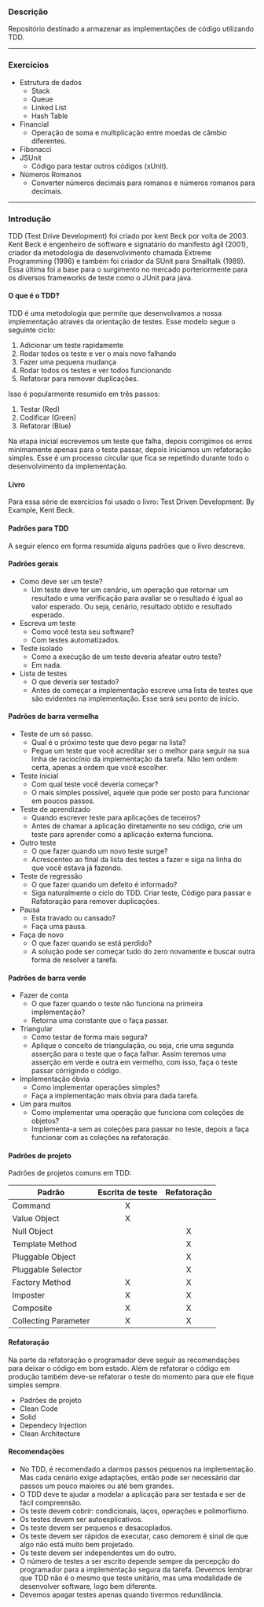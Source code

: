 ### Descrição

Repositório destinado a armazenar as implementações de código utilizando TDD.

***

### Exercícios

- Estrutura de dados
  - Stack
  - Queue
  - Linked List
  - Hash Table
- Financial
  - Operação de soma e multiplicação entre moedas de câmbio diferentes.
- Fibonacci
- JSUnit
  - Código para testar outros códigos (xUnit).
- Números Romanos
  - Converter números decimais para romanos e números romanos para decimais.

***

### Introdução

TDD (Test Drive Development) foi criado por kent Beck por volta de 2003. Kent Beck é engenheiro de software e signatário do manifesto ágil (2001), criador da metodologia de desenvolvimento chamada Extreme Programming (1996) e também foi criador da SUnit para Smalltalk (1989). Essa última foi a base para o surgimento no mercado porteriormente para os diversos frameworks de teste como o JUnit para java.

#### O que é o TDD?
TDD é uma metodologia que permite que desenvolvamos a nossa implementação através da orientação de testes. Esse modelo segue o seguinte ciclo:
1. Adicionar um teste rapidamente
2. Rodar todos os teste e ver o mais novo falhando
3. Fazer uma pequena mudança
4. Rodar todos os testes e ver todos funcionando
5. Refatorar para remover duplicações.

Isso é popularmente resumido em três passos: 

1. Testar (Red)
2. Codificar (Green)
3. Refatorar (Blue)

Na etapa inicial escrevemos um teste que falha, depois corrigimos os erros minimamente apenas para o teste passar, depois iniciamos um refatoração simples. Esse é um processo circular que fica se repetindo durante todo o desenvolvimento da implementação.

#### Livro

Para essa série de exercícios foi usado o livro: Test Driven Development: By Example, Kent Beck.

#### Padrões para TDD

A seguir elenco em forma resumida alguns padrões que o livro descreve.

#### Padrões gerais
- Como deve ser um teste?
  - Um teste deve ter um cenário, um operação que retornar um resultado e uma verificação para avaliar se o resultado é igual ao valor esperado. Ou seja, cenário, resultado obtido e resultado esperado.
- Escreva um teste
  - Como você testa seu software?
  - Com testes automatizados.
- Teste isolado
  - Como a execução de um teste deveria afeatar outro teste?
  - Em nada.
- Lista de testes
  - O que deveria ser testado?
  - Antes de começar a implementação escreve uma lista de testes que são evidentes na implementação. Esse será seu ponto de início.

#### Padrões de barra vermelha

- Teste de um só passo.
  - Qual é o próximo teste que devo pegar na lista?
  - Pegue um teste que você acreditar ser o melhor para seguir na sua linha de raciocínio da implementação da tarefa. Não tem ordem certa, apenas a ordem que você escolher.
- Teste inicial
  - Com qual teste você deveria começar?
  - O mais simples possível, aquele que pode ser posto para funcionar em poucos passos.
-  Teste de aprendizado
   - Quando escrever teste para aplicações de teceiros?
   - Antes de chamar a aplicação diretamente no seu código, crie um teste para aprender como a aplicação externa funciona. 
- Outro teste
  - O que fazer quando um novo teste surge?
  - Acrescenteo ao final da lista des testes a fazer e siga na linha do que você estava já fazendo.
- Teste de regressão
  - O que fazer quando um defeito é informado?
  - Siga naturalmente o ciclo do TDD. Criar teste, Código para passar e Rafatoração para remover duplicações.
- Pausa
  - Esta travado ou cansado?
  - Faça uma pausa.
- Faça de novo
  - O que fazer quando se está perdido?
  - A solução pode ser começar tudo do zero novamente e buscar outra forma de resolver a tarefa.


#### Padrões de barra verde

- Fazer de conta
  - O que fazer quando o teste não funciona na primeira implementação?
  - Retorna uma constante que o faça passar.
- Triangular
  - Como testar de forma mais segura?
  - Aplique o conceito de triangulação, ou seja, crie uma segunda asserção para o teste que o faça falhar. Assim teremos uma asserção em verde e outra em vermelho, com isso, faça o teste passar córrigindo o código.
- Implementação óbvia
  -  Como implementar operações simples?
  -  Faça a implementação mais óbvia para dada tarefa.
- Um para muitos
  - Como implementar uma operação que funciona com coleções de objetos?
  - Implementa-a sem as coleções para passar no teste, depois a faça funcionar com as coleções na refatoração.

#### Padrões de projeto

Padrões de projetos comuns em TDD:

| Padrão                    |   Escrita de teste  |   Refatoração    |
| ---                       | :---:               | :---:            |
| Command                   |          X          |                  |
| Value Object              |          X          |                  |
| Null Object               |                     |         X        |
| Template Method           |                     |         X        |
| Pluggable Object          |                     |         X        |
| Pluggable Selector        |                     |         X        |
| Factory Method            |          X          |         X        |
| Imposter                  |          X          |         X        |
| Composite                 |          X          |         X        |
| Collecting Parameter      |          X          |         X        |

#### Refatoração

Na parte da refatoração o programador deve seguir as recomendações para deixar o código em bom estado. Além de refatorar o código em produção também deve-se refatorar o teste do momento para que ele fique simples sempre.

- Padrões de projeto
- Clean Code
- Solid
- Dependecy Injection
- Clean Architecture


#### Recomendações

- No TDD, é recomendado a darmos passos pequenos na implementação. Mas cada cenário exige adaptações, então pode ser necessário dar passos um pouco maiores ou até bem grandes.
- O TDD deve te ajudar a modelar a aplicação para ser testada e ser de fácil compreensão.
- Os teste devem cobrir: condicionais, laços, operações e polimorfismo.
- Os testes devem ser autoexplicativos.
- Os teste devem ser pequenos e desacoplados.
- Os teste devem ser rápidos de executar, caso demorem é sinal de que algo não está muito bem projetado.
- Os teste devem ser independentes um do outro.
- O número de testes a ser escrito depende sempre da percepção do programador para a implementação segura da tarefa. Devemos lembrar que TDD não é o mesmo que teste unitário, mas uma modalidade de desenvolver software, logo bem diferente.
- Devemos apagar testes apenas quando tivermos redundância.
